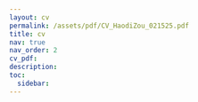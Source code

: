 ```yaml
---
layout: cv
permalink: /assets/pdf/CV_HaodiZou_021525.pdf
title: cv
nav: true
nav_order: 2
cv_pdf:
description: 
toc:
  sidebar: 
---
```

